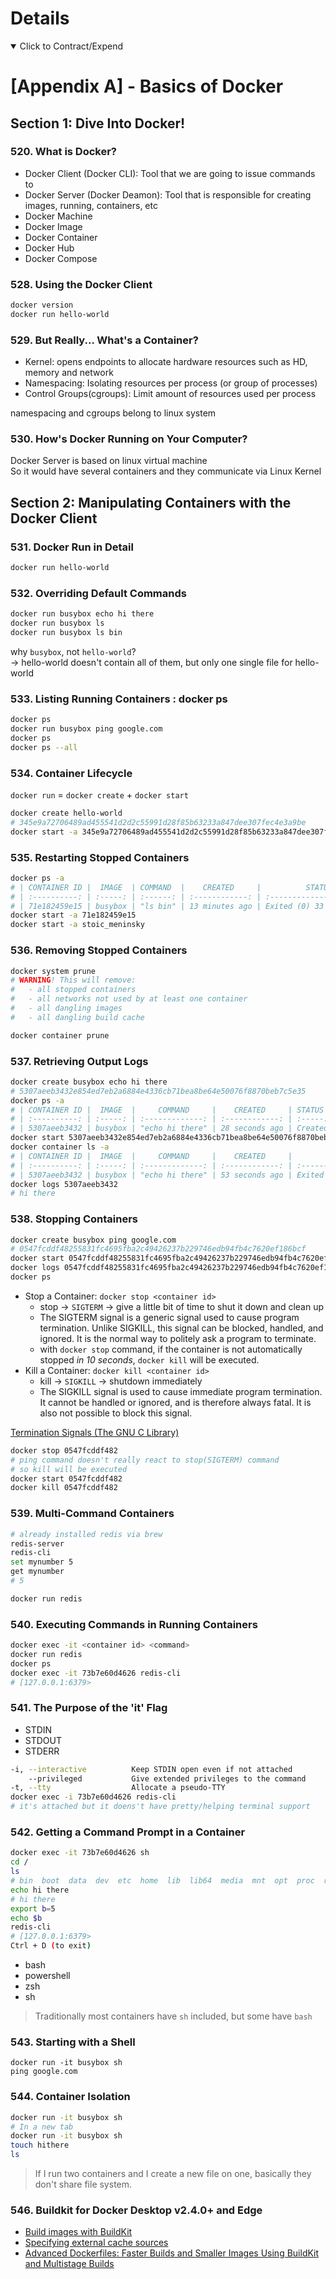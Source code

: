 # Details

<details open> 
  <summary>Click to Contract/Expend</summary>

# [Appendix A] - Basics of Docker

## Section 1: Dive Into Docker!

### 520. What is Docker?

- Docker Client (Docker CLI): Tool that we are going to issue commands to
- Docker Server (Docker Deamon): Tool that is responsible for creating images, running, containers, etc
- Docker Machine
- Docker Image
- Docker Container
- Docker Hub
- Docker Compose

### 528. Using the Docker Client

```sh
docker version
docker run hello-world
```

### 529. But Really... What's a Container?

- Kernel: opens endpoints to allocate hardware resources such as HD, memory and network
- Namespacing: Isolating resources per process (or group of processes)
- Control Groups(cgroups): Limit amount of resources used per process

namespacing and cgroups belong to linux system

### 530. How's Docker Running on Your Computer?

Docker Server is based on linux virtual machine\
So it would have several containers and they communicate via Linux Kernel

## Section 2: Manipulating Containers with the Docker Client

### 531. Docker Run in Detail

```sh
docker run hello-world
```

### 532. Overriding Default Commands

```sh
docker run busybox echo hi there
docker run busybox ls
docker run busybox ls bin
```

why `busybox`, not `hello-world`?\
-> hello-world doesn't contain all of them, but only one single file for hello-world

### 533. Listing Running Containers : docker ps

```sh
docker ps
docker run busybox ping google.com
docker ps
docker ps --all
```

### 534. Container Lifecycle

`docker run` = `docker create` + `docker start`

```sh
docker create hello-world
# 345e9a72706489ad455541d2d2c55991d28f85b63233a847dee307fec4e3a9be
docker start -a 345e9a72706489ad455541d2d2c55991d28f85b63233a847dee307fec4e3a9be
```

### 535. Restarting Stopped Containers

```sh
docker ps -a
# | CONTAINER ID |  IMAGE  | COMMAND  |    CREATED     |          STATUS           |     PORTS      | NAMES |
# | :----------: | :-----: | :------: | :------------: | :-----------------------: | :------------: | :---: |
# | 71e182459e15 | busybox | "ls bin" | 13 minutes ago | Exited (0) 33 seconds ago | stoic_meninsky |       |
docker start -a 71e182459e15
docker start -a stoic_meninsky
```

### 536. Removing Stopped Containers

```sh
docker system prune
# WARNING! This will remove:
#   - all stopped containers
#   - all networks not used by at least one container
#   - all dangling images
#   - all dangling build cache

docker container prune
```

### 537. Retrieving Output Logs

```sh
docker create busybox echo hi there
# 5307aeeb3432e854ed7eb2a6884e4336cb71bea8be64e50076f8870beb7c5e35
docker ps -a
# | CONTAINER ID |  IMAGE  |     COMMAND     |    CREATED     | STATUS  | PORTS |     NAMES     |
# | :----------: | :-----: | :-------------: | :------------: | :-----: | :---: | :-----------: |
# | 5307aeeb3432 | busybox | "echo hi there" | 28 seconds ago | Created |       | peaceful_benz |
docker start 5307aeeb3432e854ed7eb2a6884e4336cb71bea8be64e50076f8870beb7c5e35
docker container ls -a
# | CONTAINER ID |  IMAGE  |     COMMAND     |    CREATED     |          STATUS          | PORTS |     NAMES     |
# | :----------: | :-----: | :-------------: | :------------: | :----------------------: | :---: | :-----------: |
# | 5307aeeb3432 | busybox | "echo hi there" | 53 seconds ago | Exited (0) 2 seconds ago |       | peaceful_benz |
docker logs 5307aeeb3432
# hi there
```

### 538. Stopping Containers

```sh
docker create busybox ping google.com
# 0547fcddf48255831fc4695fba2c49426237b229746edb94fb4c7620ef186bcf
docker start 0547fcddf48255831fc4695fba2c49426237b229746edb94fb4c7620ef186bcf
docker logs 0547fcddf48255831fc4695fba2c49426237b229746edb94fb4c7620ef186bcf
docker ps
```

- Stop a Container: `docker stop <container id>`
  - stop -> `SIGTERM` -> give a little bit of time to shut it down and clean up
  - The SIGTERM signal is a generic signal used to cause program termination. Unlike SIGKILL, this signal can be blocked, handled, and ignored. It is the normal way to politely ask a program to terminate.
  - with `docker stop` command, if the container is not automatically stopped _in 10 seconds_, `docker kill` will be executed.
- Kill a Container: `docker kill <container id>`
  - kill -> `SIGKILL` -> shutdown immediately
  - The SIGKILL signal is used to cause immediate program termination. It cannot be handled or ignored, and is therefore always fatal. It is also not possible to block this signal.

[Termination Signals (The GNU C Library)](https://www.gnu.org/software/libc/manual/html_node/Termination-Signals.html)

```sh
docker stop 0547fcddf482
# ping command doesn't really react to stop(SIGTERM) command
# so kill will be executed
docker start 0547fcddf482
docker kill 0547fcddf482
```

### 539. Multi-Command Containers

```sh
# already installed redis via brew
redis-server
redis-cli
set mynumber 5
get mynumber
# 5
```

```sh
docker run redis
```

### 540. Executing Commands in Running Containers

```sh
docker exec -it <container id> <command>
docker run redis
docker ps
docker exec -it 73b7e60d4626 redis-cli
# [127.0.0.1:6379>
```

### 541. The Purpose of the 'it' Flag

- STDIN
- STDOUT
- STDERR

```sh
-i, --interactive          Keep STDIN open even if not attached
    --privileged           Give extended privileges to the command
-t, --tty                  Allocate a pseudo-TTY
docker exec -i 73b7e60d4626 redis-cli
# it's attached but it doens't have pretty/helping terminal support
```

### 542. Getting a Command Prompt in a Container

```sh
docker exec -it 73b7e60d4626 sh
cd /
ls
# bin  boot  data  dev  etc  home  lib  lib64  media  mnt  opt  proc  root  run  sbin  srv  sys  tmp  usr  var
echo hi there
# hi there
export b=5
echo $b
redis-cli
# [127.0.0.1:6379>
Ctrl + D (to exit)
```

- bash
- powershell
- zsh
- sh

> Traditionally most containers have `sh` included, but some have `bash`

### 543. Starting with a Shell

```
docker run -it busybox sh
ping google.com
```

### 544. Container Isolation

```sh
docker run -it busybox sh
# In a new tab
docker run -it busybox sh
touch hithere
ls
```

> If I run two containers and I create a new file on one, basically they don't share file system.

### 546. Buildkit for Docker Desktop v2.4.0+ and Edge

- [Build images with BuildKit](https://docs.docker.com/develop/develop-images/build_enhancements/)
- [Specifying external cache sources](https://docs.docker.com/engine/reference/commandline/build/#specifying-external-cache-sources)
- [Advanced Dockerfiles: Faster Builds and Smaller Images Using BuildKit and Multistage Builds](https://www.docker.com/blog/advanced-dockerfiles-faster-builds-and-smaller-images-using-buildkit-and-multistage-builds/)

</details>
